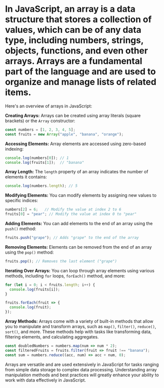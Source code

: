 # In JavaScript, an array is a data structure that stores a collection of values, which can be of any data type, including numbers, strings, objects, functions, and even other arrays. Arrays are a fundamental part of the language and are used to organize and manage lists of related items.

Here's an overview of arrays in JavaScript:

**Creating Arrays:**
Arrays can be created using array literals (square brackets) or the `Array` constructor:

```javascript
const numbers = [1, 2, 3, 4, 5];
const fruits = new Array("apple", "banana", "orange");
```

**Accessing Elements:**
Array elements are accessed using zero-based indexing:

```javascript
console.log(numbers[0]); // 1
console.log(fruits[1]);  // "banana"
```

**Array Length:**
The `length` property of an array indicates the number of elements it contains:

```javascript
console.log(numbers.length); // 5
```

**Modifying Elements:**
You can modify elements by assigning new values to specific indices:

```javascript
numbers[2] = 6;   // Modify the value at index 2 to 6
fruits[0] = "pear"; // Modify the value at index 0 to "pear"
```

**Adding Elements:**
You can add elements to the end of an array using the `push()` method:

```javascript
fruits.push("grape"); // Adds "grape" to the end of the array
```

**Removing Elements:**
Elements can be removed from the end of an array using the `pop()` method:

```javascript
fruits.pop(); // Removes the last element ("grape")
```

**Iterating Over Arrays:**
You can loop through array elements using various methods, including `for` loops, `forEach()` method, and more:

```javascript
for (let i = 0; i < fruits.length; i++) {
  console.log(fruits[i]);
}

fruits.forEach(fruit => {
  console.log(fruit);
});
```

**Array Methods:**
Arrays come with a variety of built-in methods that allow you to manipulate and transform arrays, such as `map()`, `filter()`, `reduce()`, `sort()`, and more. These methods help with tasks like transforming data, filtering elements, and calculating aggregates.

```javascript
const doubledNumbers = numbers.map(num => num * 2);
const filteredFruits = fruits.filter(fruit => fruit !== "banana");
const sum = numbers.reduce((acc, num) => acc + num, 0);
```

Arrays are versatile and are used extensively in JavaScript for tasks ranging from simple data storage to complex data processing. Understanding array manipulation methods and best practices will greatly enhance your ability to work with data effectively in JavaScript.